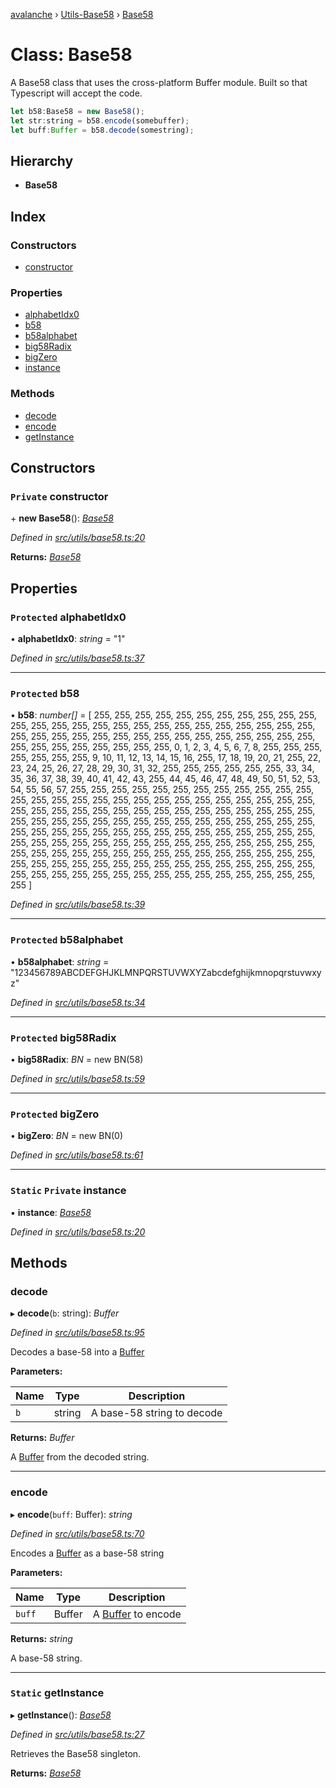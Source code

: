 [avalanche](../README.md) › [Utils-Base58](../modules/utils_base58.md) › [Base58](utils_base58.base58.md)

# Class: Base58

A Base58 class that uses the cross-platform Buffer module. Built so that Typescript
will accept the code.

```js
let b58:Base58 = new Base58();
let str:string = b58.encode(somebuffer);
let buff:Buffer = b58.decode(somestring);
```

## Hierarchy

* **Base58**

## Index

### Constructors

* [constructor](utils_base58.base58.md#private-constructor)

### Properties

* [alphabetIdx0](utils_base58.base58.md#protected-alphabetidx0)
* [b58](utils_base58.base58.md#protected-b58)
* [b58alphabet](utils_base58.base58.md#protected-b58alphabet)
* [big58Radix](utils_base58.base58.md#protected-big58radix)
* [bigZero](utils_base58.base58.md#protected-bigzero)
* [instance](utils_base58.base58.md#static-private-instance)

### Methods

* [decode](utils_base58.base58.md#decode)
* [encode](utils_base58.base58.md#encode)
* [getInstance](utils_base58.base58.md#static-getinstance)

## Constructors

### `Private` constructor

\+ **new Base58**(): *[Base58](utils_base58.base58.md)*

*Defined in [src/utils/base58.ts:20](https://github.com/ava-labs/avalanchejs/blob/8033096/src/utils/base58.ts#L20)*

**Returns:** *[Base58](utils_base58.base58.md)*

## Properties

### `Protected` alphabetIdx0

• **alphabetIdx0**: *string* = "1"

*Defined in [src/utils/base58.ts:37](https://github.com/ava-labs/avalanchejs/blob/8033096/src/utils/base58.ts#L37)*

___

### `Protected` b58

• **b58**: *number[]* = [
    255, 255, 255, 255, 255, 255, 255, 255, 255, 255, 255, 255, 255, 255, 255,
    255, 255, 255, 255, 255, 255, 255, 255, 255, 255, 255, 255, 255, 255, 255,
    255, 255, 255, 255, 255, 255, 255, 255, 255, 255, 255, 255, 255, 255, 255,
    255, 255, 255, 255, 0, 1, 2, 3, 4, 5, 6, 7, 8, 255, 255, 255, 255, 255, 255,
    255, 9, 10, 11, 12, 13, 14, 15, 16, 255, 17, 18, 19, 20, 21, 255, 22, 23,
    24, 25, 26, 27, 28, 29, 30, 31, 32, 255, 255, 255, 255, 255, 255, 33, 34,
    35, 36, 37, 38, 39, 40, 41, 42, 43, 255, 44, 45, 46, 47, 48, 49, 50, 51, 52,
    53, 54, 55, 56, 57, 255, 255, 255, 255, 255, 255, 255, 255, 255, 255, 255,
    255, 255, 255, 255, 255, 255, 255, 255, 255, 255, 255, 255, 255, 255, 255,
    255, 255, 255, 255, 255, 255, 255, 255, 255, 255, 255, 255, 255, 255, 255,
    255, 255, 255, 255, 255, 255, 255, 255, 255, 255, 255, 255, 255, 255, 255,
    255, 255, 255, 255, 255, 255, 255, 255, 255, 255, 255, 255, 255, 255, 255,
    255, 255, 255, 255, 255, 255, 255, 255, 255, 255, 255, 255, 255, 255, 255,
    255, 255, 255, 255, 255, 255, 255, 255, 255, 255, 255, 255, 255, 255, 255,
    255, 255, 255, 255, 255, 255, 255, 255, 255, 255, 255, 255, 255, 255, 255,
    255, 255, 255, 255, 255, 255, 255, 255, 255, 255, 255, 255, 255, 255, 255,
    255, 255
  ]

*Defined in [src/utils/base58.ts:39](https://github.com/ava-labs/avalanchejs/blob/8033096/src/utils/base58.ts#L39)*

___

### `Protected` b58alphabet

• **b58alphabet**: *string* = "123456789ABCDEFGHJKLMNPQRSTUVWXYZabcdefghijkmnopqrstuvwxyz"

*Defined in [src/utils/base58.ts:34](https://github.com/ava-labs/avalanchejs/blob/8033096/src/utils/base58.ts#L34)*

___

### `Protected` big58Radix

• **big58Radix**: *BN* = new BN(58)

*Defined in [src/utils/base58.ts:59](https://github.com/ava-labs/avalanchejs/blob/8033096/src/utils/base58.ts#L59)*

___

### `Protected` bigZero

• **bigZero**: *BN* = new BN(0)

*Defined in [src/utils/base58.ts:61](https://github.com/ava-labs/avalanchejs/blob/8033096/src/utils/base58.ts#L61)*

___

### `Static` `Private` instance

▪ **instance**: *[Base58](utils_base58.base58.md)*

*Defined in [src/utils/base58.ts:20](https://github.com/ava-labs/avalanchejs/blob/8033096/src/utils/base58.ts#L20)*

## Methods

###  decode

▸ **decode**(`b`: string): *Buffer*

*Defined in [src/utils/base58.ts:95](https://github.com/ava-labs/avalanchejs/blob/8033096/src/utils/base58.ts#L95)*

Decodes a base-58 into a [Buffer](https://github.com/feross/buffer)

**Parameters:**

Name | Type | Description |
------ | ------ | ------ |
`b` | string | A base-58 string to decode  |

**Returns:** *Buffer*

A [Buffer](https://github.com/feross/buffer) from the decoded string.

___

###  encode

▸ **encode**(`buff`: Buffer): *string*

*Defined in [src/utils/base58.ts:70](https://github.com/ava-labs/avalanchejs/blob/8033096/src/utils/base58.ts#L70)*

Encodes a [Buffer](https://github.com/feross/buffer) as a base-58 string

**Parameters:**

Name | Type | Description |
------ | ------ | ------ |
`buff` | Buffer | A [Buffer](https://github.com/feross/buffer) to encode  |

**Returns:** *string*

A base-58 string.

___

### `Static` getInstance

▸ **getInstance**(): *[Base58](utils_base58.base58.md)*

*Defined in [src/utils/base58.ts:27](https://github.com/ava-labs/avalanchejs/blob/8033096/src/utils/base58.ts#L27)*

Retrieves the Base58 singleton.

**Returns:** *[Base58](utils_base58.base58.md)*
